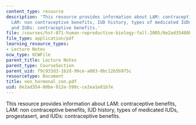 ```yaml
---
content_type: resource
description: 'This resource provides information about LAM: contraceptive benefits,
  LAM: non contraceptive benefits, IUD history, types of medicated IUDs, progestasert,
  and IUDs: contraceptive benefits.'
file: /courses/hst-071-human-reproductive-biology-fall-2005/0e2ad35480be912e598cce2ea1e81b7e_non_hormonal_con.pdf
file_type: application/pdf
learning_resource_types:
- Lecture Notes
ocw_type: OCWFile
parent_title: Lecture Notes
parent_type: CourseSection
parent_uid: f9c933d3-1b2d-99ce-a083-0bc12b5b975c
resourcetype: Document
title: non_hormonal_con.pdf
uid: 0e2ad354-80be-912e-598c-ce2ea1e81b7e
---
```

This resource provides information about LAM: contraceptive benefits, LAM: non contraceptive benefits, IUD history, types of medicated IUDs, progestasert, and IUDs: contraceptive benefits.

